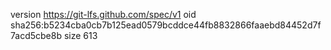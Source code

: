 version https://git-lfs.github.com/spec/v1
oid sha256:b5234cba0cb7b125ead0579bcddce44fb8832866faaebd84452d7f7acd5cbe8b
size 613
